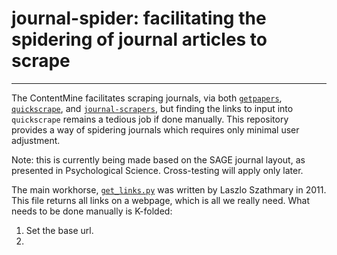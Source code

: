 # journal-spider: facilitating the spidering of journal articles to scrape
---
The ContentMine facilitates scraping journals, via both [`getpapers`](), [`quickscrape`](), and [`journal-scrapers`](), but finding the links to input into `quickscrape` remains a tedious job if done manually. This repository provides a way of spidering journals which requires only minimal user adjustment.

Note: this is currently being made based on the SAGE journal layout, as presented in Psychological Science. Cross-testing will apply only later.

The main workhorse, [`get_links.py`](https://github.com/jabbalaci/Bash-Utils/blob/master/get_links.py) was written by Laszlo Szathmary in 2011. This file returns all links on a webpage, which is all we really need. What needs to be done manually is K-folded:

1. Set the base url.
2. 